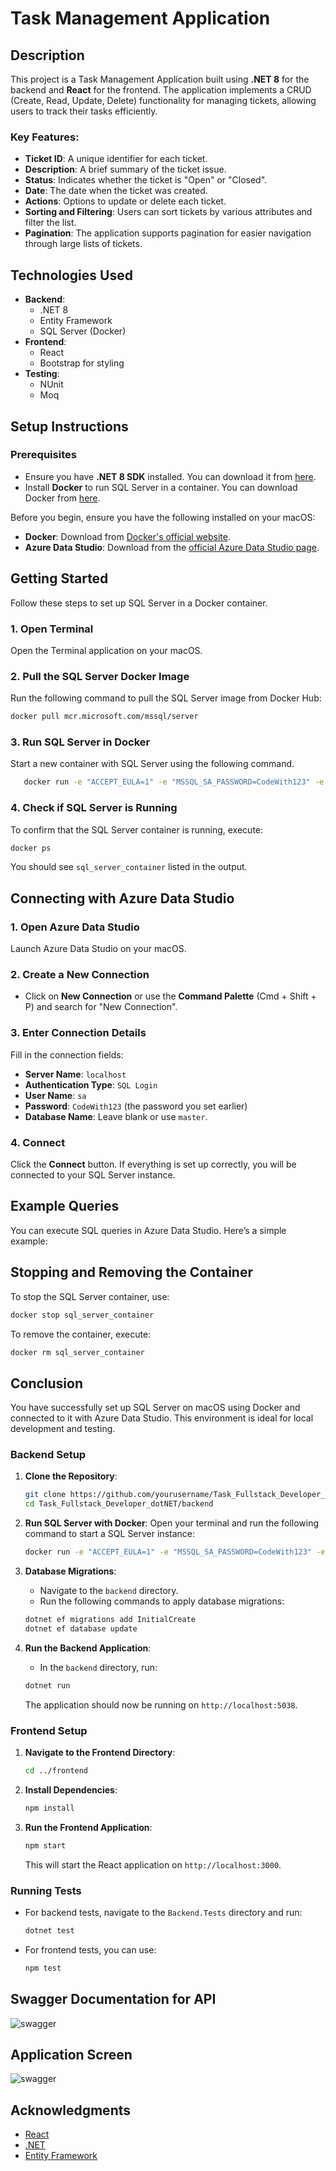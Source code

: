 # Task Management Application

## Description

This project is a Task Management Application built using **.NET 8** for the backend and **React** for the frontend. The application implements a CRUD (Create, Read, Update, Delete) functionality for managing tickets, allowing users to track their tasks efficiently. 

### Key Features:
- **Ticket ID**: A unique identifier for each ticket.
- **Description**: A brief summary of the ticket issue.
- **Status**: Indicates whether the ticket is "Open" or "Closed".
- **Date**: The date when the ticket was created.
- **Actions**: Options to update or delete each ticket.
- **Sorting and Filtering**: Users can sort tickets by various attributes and filter the list.
- **Pagination**: The application supports pagination for easier navigation through large lists of tickets.

## Technologies Used
- **Backend**: 
  - .NET 8
  - Entity Framework
  - SQL Server (Docker)
- **Frontend**: 
  - React
  - Bootstrap for styling
- **Testing**:
  - NUnit
  - Moq

## Setup Instructions

### Prerequisites
- Ensure you have **.NET 8 SDK** installed. You can download it from [here](https://dotnet.microsoft.com/download).
- Install **Docker** to run SQL Server in a container. You can download Docker from [here](https://www.docker.com/get-started).

Before you begin, ensure you have the following installed on your macOS:

- **Docker**: Download from [Docker's official website](https://www.docker.com/products/docker-desktop).
- **Azure Data Studio**: Download from the [official Azure Data Studio page](https://docs.microsoft.com/en-us/sql/azure-data-studio/download-azure-data-studio).

## Getting Started

Follow these steps to set up SQL Server in a Docker container.

### 1. Open Terminal

Open the Terminal application on your macOS.

### 2. Pull the SQL Server Docker Image

Run the following command to pull the SQL Server image from Docker Hub:

```bash
docker pull mcr.microsoft.com/mssql/server
```

### 3. Run SQL Server in Docker

Start a new container with SQL Server using the following command. 

```bash
   docker run -e "ACCEPT_EULA=1" -e "MSSQL_SA_PASSWORD=CodeWith123" -e "MSSQL_PID=Developer"  -e "MSSQL_USER=SA" -p 1433:1433 -d --name=sql_new mcr.microsoft.com/azure-sql-edge
```

### 4. Check if SQL Server is Running

To confirm that the SQL Server container is running, execute:

```bash
docker ps
```

You should see `sql_server_container` listed in the output.

## Connecting with Azure Data Studio

### 1. Open Azure Data Studio

Launch Azure Data Studio on your macOS.

### 2. Create a New Connection

- Click on **New Connection** or use the **Command Palette** (Cmd + Shift + P) and search for "New Connection".

### 3. Enter Connection Details

Fill in the connection fields:

- **Server Name**: `localhost`
- **Authentication Type**: `SQL Login`
- **User Name**: `sa`
- **Password**: `CodeWith123` (the password you set earlier)
- **Database Name**: Leave blank or use `master`.

### 4. Connect

Click the **Connect** button. If everything is set up correctly, you will be connected to your SQL Server instance.

## Example Queries

You can execute SQL queries in Azure Data Studio. Here’s a simple example:



## Stopping and Removing the Container

To stop the SQL Server container, use:

```bash
docker stop sql_server_container
```

To remove the container, execute:

```bash
docker rm sql_server_container
```

## Conclusion

You have successfully set up SQL Server on macOS using Docker and connected to it with Azure Data Studio. This environment is ideal for local development and testing.



### Backend Setup

1. **Clone the Repository**:
   ```bash
   git clone https://github.com/yourusername/Task_Fullstack_Developer_dotNET.git
   cd Task_Fullstack_Developer_dotNET/backend
   ```

2. **Run SQL Server with Docker**:
   Open your terminal and run the following command to start a SQL Server instance:
   ```bash
   docker run -e "ACCEPT_EULA=1" -e "MSSQL_SA_PASSWORD=CodeWith123" -e "MSSQL_PID=Developer"  -e "MSSQL_USER=SA" -p 1433:1433 -d --name=sql_new mcr.microsoft.com/azure-sql-edge
   ```

3. **Database Migrations**:
   - Navigate to the `backend` directory.
   - Run the following commands to apply database migrations:
   ```bash
   dotnet ef migrations add InitialCreate
   dotnet ef database update
   ```

4. **Run the Backend Application**:
   - In the `backend` directory, run:
   ```bash
   dotnet run
   ```
   The application should now be running on `http://localhost:5038`.

### Frontend Setup

1. **Navigate to the Frontend Directory**:
   ```bash
   cd ../frontend
   ```

2. **Install Dependencies**:
   ```bash
   npm install
   ```

3. **Run the Frontend Application**:
   ```bash
   npm start
   ```
   This will start the React application on `http://localhost:3000`.

### Running Tests

- For backend tests, navigate to the `Backend.Tests` directory and run:
  ```bash
  dotnet test
  ```
- For frontend tests, you can use:
  ```bash
  npm test
  ```

## Swagger Documentation for API

<img src="https://github.com/jm-hamdi/managing_tickets_Task/blob/main/swagger.png" alt="swagger" >

## Application Screen

<img src="https://github.com/jm-hamdi/managing_tickets_Task/blob/main/Table_Screen.png" alt="swagger" >


## Acknowledgments
- [React](https://reactjs.org/)
- [.NET](https://dotnet.microsoft.com/)
- [Entity Framework](https://docs.microsoft.com/en-us/ef/)
